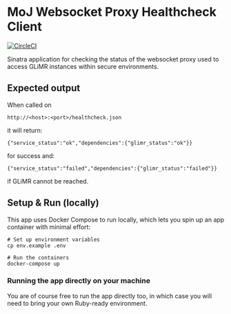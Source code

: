 # MoJ Websocket Proxy Healthcheck Client

[![CircleCI](https://circleci.com/gh/ministryofjustice/glimr-wsproxy-healthcheck.svg?style=svg)](https://circleci.com/gh/ministryofjustice/glimr-wsproxy-healthcheck)

Sinatra application for checking the status of the websocket proxy used
to access GLiMR instances within secure environments.

## Expected output

When called on

```http://<host>:<port>/healthcheck.json```

it will return:

```{"service_status":"ok","dependencies":{"glimr_status":"ok"}}```

for success and:

```{"service_status":"failed","dependencies":{"glimr_status":"failed"}}```

if GLiMR cannot be reached.

## Setup & Run (locally)

This app uses Docker Compose to run locally, which lets you spin up an app container with minimal effort:

```
# Set up environment variables
cp env.example .env

# Run the containers
docker-compose up
```

### Running the app directly on your machine

You are of course free to run the app directly too, in which case you will need to bring your own Ruby-ready environment.
